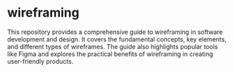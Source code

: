 # wireframing
This repository provides a comprehensive guide to wireframing in software development and design. It covers the fundamental concepts, key elements, and different types of wireframes. The guide also highlights popular tools like Figma and explores the practical benefits of wireframing in creating user-friendly products.
